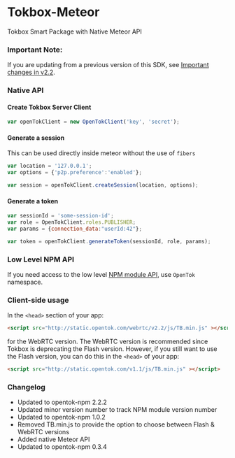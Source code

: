 Tokbox-Meteor
==============

Tokbox Smart Package with Native Meteor API

### Important Note:

If you are updating from a previous version of this SDK, see [Important changes in v2.2](https://github.com/opentok/opentok-node#important-changes-in-v22).

### Native API

#### Create Tokbox Server Client

~~~ js
var openTokClient = new OpenTokClient('key', 'secret');
~~~

#### Generate a session

This can be used directly inside meteor without the use of `fibers`
~~~ js
var location = '127.0.0.1';
var options = {'p2p.preference':'enabled'};

var session = openTokClient.createSession(location, options);
~~~

#### Generate a token

~~~ js
var sessionId = 'some-session-id';
var role = OpenTokClient.roles.PUBLISHER;
var params = {connection_data:"userId:42"};

var token = openTokClient.generateToken(sessionId, role, params);
~~~

### Low Level NPM API

If you need access to the low level [NPM module API](https://github.com/opentok/opentok-node), use `OpenTok` namespace.

### Client-side usage

In the `<head>` section of your app:

~~~ html
<script src="http://static.opentok.com/webrtc/v2.2/js/TB.min.js" ></script>
~~~

for the WebRTC version. The WebRTC version is recommended since Tokbox is deprecating the Flash version. However, if you still want to use the Flash version, you can do this in the `<head>` of your app:

~~~ html
<script src="http://static.opentok.com/v1.1/js/TB.min.js" ></script>
~~~

### Changelog

  + Updated to opentok-npm 2.2.2
  + Updated minor version number to track NPM module version number
  + Updated to opentok-npm 1.0.2
  + Removed TB.min.js to provide the option to choose between Flash & WebRTC versions
  + Added native Meteor API
  + Updated to opentok-npm 0.3.4
